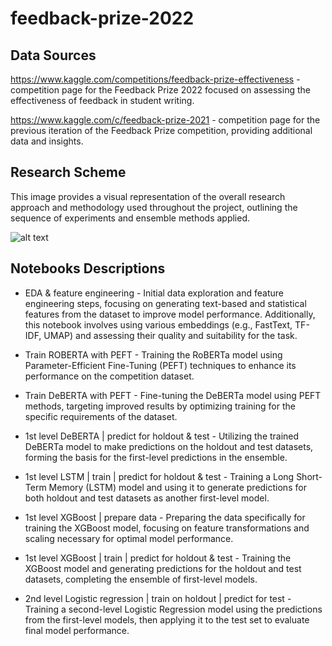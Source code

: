 # feedback-prize-2022

## Data Sources

https://www.kaggle.com/competitions/feedback-prize-effectiveness - competition page for the Feedback Prize 2022 focused on assessing the effectiveness of feedback in student writing.

https://www.kaggle.com/c/feedback-prize-2021 - competition page for the previous iteration of the Feedback Prize competition, providing additional data and insights.

## Research Scheme

This image provides a visual representation of the overall research approach and methodology used throughout the project, outlining the sequence of experiments and ensemble methods applied.

![alt text](https://github.com/horacemtb/feedback-prize-2022/blob/main/feedback-prize.png)

## Notebooks Descriptions

- EDA & feature engineering - Initial data exploration and feature engineering steps, focusing on generating text-based and statistical features from the dataset to improve model performance. Additionally, this notebook involves using various embeddings (e.g., FastText, TF-IDF, UMAP) and assessing their quality and suitability for the task.

- Train ROBERTA with PEFT - Training the RoBERTa model using Parameter-Efficient Fine-Tuning (PEFT) techniques to enhance its performance on the competition dataset.

- Train DeBERTA with PEFT - Fine-tuning the DeBERTa model using PEFT methods, targeting improved results by optimizing training for the specific requirements of the dataset.

- 1st level DeBERTA | predict for holdout & test - Utilizing the trained DeBERTa model to make predictions on the holdout and test datasets, forming the basis for the first-level predictions in the ensemble.

- 1st level LSTM | train | predict for holdout & test - Training a Long Short-Term Memory (LSTM) model and using it to generate predictions for both holdout and test datasets as another first-level model.

- 1st level XGBoost | prepare data - Preparing the data specifically for training the XGBoost model, focusing on feature transformations and scaling necessary for optimal model performance.

- 1st level XGBoost | train | predict for holdout & test - Training the XGBoost model and generating predictions for the holdout and test datasets, completing the ensemble of first-level models.

- 2nd level Logistic regression | train on holdout | predict for test - Training a second-level Logistic Regression model using the predictions from the first-level models, then applying it to the test set to evaluate final model performance.